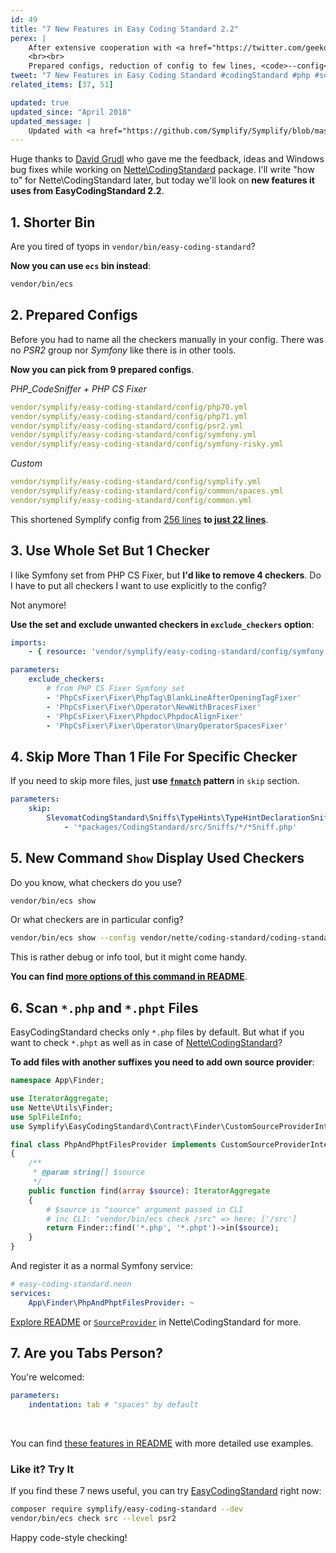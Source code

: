 ```yaml
---
id: 49
title: "7 New Features in Easy Coding Standard 2.2"
perex: |
    After extensive cooperation with <a href="https://twitter.com/geekovo/status/885152407948333056">David Grudl on Nette\CodingStandard</a> EasyCodingStandard got new features, that <strong>moved the project to completely new level of comfort</strong>.
    <br><br>
    Prepared configs, reduction of config to few lines, <code>--config</code> option and more.
tweet: "7 New Features in Easy Coding Standard #codingStandard #php #solid"
related_items: [37, 51]

updated: true
updated_since: "April 2018"
updated_message: |
    Updated with <a href="https://github.com/Symplify/Symplify/blob/master/CHANGELOG.md#v400---2018-04-02">ECS 4.0</a>, Neon to Yaml migration, correct configs and <code>checkers</code> to <code>services</code> migration.
---
```


Huge thanks to [David Grudl](https://github.com/dg) who gave me the feedback, ideas and Windows bug fixes while working on [Nette\CodingStandard](https://github.com/nette/coding-standard) package. I'll write "how to" for Nette\CodingStandard later, but today we'll look on **new features it uses from EasyCodingStandard 2.2**.

## 1. Shorter Bin

Are you tired of tyops in `vendor/bin/easy-coding-standard`?

**Now you can use `ecs` bin instead**:

```bash
vendor/bin/ecs
```


## 2. Prepared Configs

Before you had to name all the checkers manually in your config. There was no *PSR2* group nor *Symfony* like there is in other tools.

**Now you can pick from 9 prepared configs**.

*PHP_CodeSniffer + PHP CS Fixer*

```yaml
vendor/symplify/easy-coding-standard/config/php70.yml
vendor/symplify/easy-coding-standard/config/php71.yml
vendor/symplify/easy-coding-standard/config/psr2.yml
vendor/symplify/easy-coding-standard/config/symfony.yml
vendor/symplify/easy-coding-standard/config/symfony-risky.yml
```

*Custom*

```yaml
vendor/symplify/easy-coding-standard/config/symplify.yml
vendor/symplify/easy-coding-standard/config/common/spaces.yml
vendor/symplify/easy-coding-standard/config/common.yml
```

This shortened Symplify config from [256 lines](https://github.com/Symplify/Symplify/blob/v2.0.0/easy-coding-standard.neon#L1-L256) **to [just 22 lines](https://github.com/Symplify/Symplify/blob/458082a5d534182e4ad723958c417399442abc82/easy-coding-standard.neon#L1-L22)**.


## 3. Use Whole Set But 1 Checker

I like Symfony set from PHP CS Fixer, but **I'd like to remove 4 checkers**. Do I have to put all checkers I want to use explicitly to the config?

Not anymore!

**Use the set and exclude unwanted checkers in `exclude_checkers` option**:

```yaml
imports:
    - { resource: 'vendor/symplify/easy-coding-standard/config/symfony.yml' }

parameters:
    exclude_checkers:
        # from PHP CS Fixer Symfony set
        - 'PhpCsFixer\Fixer\PhpTag\BlankLineAfterOpeningTagFixer'
        - 'PhpCsFixer\Fixer\Operator\NewWithBracesFixer'
        - 'PhpCsFixer\Fixer\Phpdoc\PhpdocAlignFixer'
        - 'PhpCsFixer\Fixer\Operator\UnaryOperatorSpacesFixer'
```

## 4. Skip More Than 1 File For Specific Checker

If you need to skip more files, just **use [`fnmatch`](https://php.net/manual/en/function.fnmatch.php) pattern** in `skip` section.

```yaml
parameters:
    skip:
        SlevomatCodingStandard\Sniffs\TypeHints\TypeHintDeclarationSniff:
            - '*packages/CodingStandard/src/Sniffs/*/*Sniff.php'
```

## 5. New Command `Show` Display Used Checkers

Do you know, what checkers do you use?

```bash
vendor/bin/ecs show
```

Or what checkers are in particular config?

```bash
vendor/bin/ecs show --config vendor/nette/coding-standard/coding-standard-php71.neon
```

This is rather debug or info tool, but it might come handy.

**You can find [more options of this command in README](https://github.com/Symplify/EasyCodingStandard#show-command-to-display-all-checkers)**.


## 6. Scan `*.php` and `*.phpt` Files

EasyCodingStandard checks only `*.php` files by default. But what if you want to check `*.phpt` as well as in case of [Nette\CodingStandard](https://github.com/nette/coding-standard)?

**To add files with another suffixes you need to add own source provider**:

```php
namespace App\Finder;

use IteratorAggregate;
use Nette\Utils\Finder;
use SplFileInfo;
use Symplify\EasyCodingStandard\Contract\Finder\CustomSourceProviderInterface;

final class PhpAndPhptFilesProvider implements CustomSourceProviderInterface
{
    /**
     * @param string[] $source
     */
    public function find(array $source): IteratorAggregate
    {
        # $source is "source" argument passed in CLI
        # inc CLI: "vendor/bin/ecs check /src" => here: ['/src']
        return Finder::find('*.php', '*.phpt')->in($source);
    }
}
```

And register it as a normal Symfony service:

```yaml
# easy-coding-standard.neon
services:
    App\Finder\PhpAndPhptFilesProvider: ~
```

[Explore README](https://github.com/Symplify/EasyCodingStandard#do-you-need-to-include-tests-php-inc-or-phpt-files) or [`SourceProvider`](https://github.com/nette/coding-standard/blob/2f935070b82fbe4b1da8e564a8dc6dcb9bbeca25/src/Finder/SourceProvider.php) in Nette\CodingStandard for more.


## 7. Are you Tabs Person?

You're welcomed:

```yaml
parameters:
    indentation: tab # "spaces" by default
```


<br>

You can find [these features in README](https://github.com/Symplify/EasyCodingStandard) with more detailed use examples.


### Like it? Try It

If you find these 7 news useful, you can try [EasyCodingStandard](https://github.com/Symplify/EasyCodingStandard) right now:


```bash
composer require symplify/easy-coding-standard --dev
vendor/bin/ecs check src --level psr2
```

Happy code-style checking!
